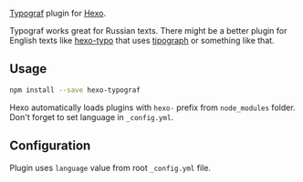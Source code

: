 [Typograf](https://github.com/typograf/typograf) plugin for [Hexo](https://github.com/hexojs/hexo).

Typograf works great for Russian texts. There might be a better plugin for English texts like [hexo-typo](https://github.com/borisschapira/hexo-typo) that uses [tipograph](https://github.com/pnevyk/tipograph) or something like that.

## Usage

```bash
npm install --save hexo-typograf
```

Hexo automatically loads plugins with `hexo-` prefix from `node_modules` folder. Don't forget to set language in `_config.yml`.

## Configuration

Plugin uses `language` value from root `_config.yml` file.